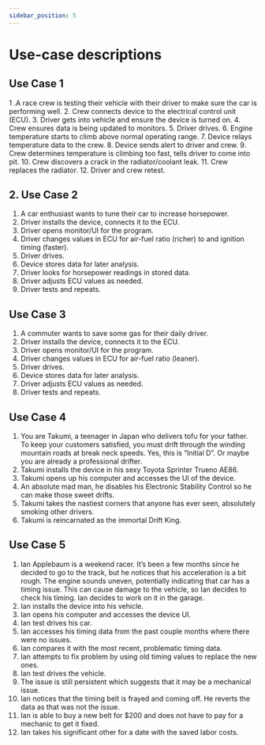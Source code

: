 ```yaml
---
sidebar_position: 5
---
```


# Use-case descriptions

## Use Case 1 

1 .A race crew is testing their vehicle with their driver to make sure the car is performing well. 
2. Crew connects device to the electrical control unit (ECU). 
3. Driver gets into vehicle and ensure the device is turned on. 
4. Crew ensures data is being updated to monitors. 
5. Driver drives. 
6. Engine temperature starts to climb above normal operating range. 
7. Device relays temperature data to the crew. 
8. Device sends alert to driver and crew. 
9. Crew determines temperature is climbing too fast, tells driver to come into pit. 
10. Crew discovers a crack in the radiator/coolant leak. 
11. Crew replaces the radiator. 
12. Driver and crew retest. 

 

## 2. Use Case 2 

1. A car enthusiast wants to tune their car to increase horsepower. 
2. Driver installs the device, connects it to the ECU. 
3. Driver opens monitor/UI for the program. 
4. Driver changes values in ECU for air-fuel ratio (richer) to and ignition timing (faster). 
5. Driver drives. 
6. Device stores data for later analysis. 
7. Driver looks for horsepower readings in stored data. 
8. Driver adjusts ECU values as needed. 
9. Driver tests and repeats. 


## Use Case 3 

1. A commuter wants to save some gas for their daily driver. 
2. Driver installs the device, connects it to the ECU. 
3. Driver opens monitor/UI for the program. 
4. Driver changes values in ECU for air-fuel ratio (leaner). 
5. Driver drives. 
6. Device stores data for later analysis. 
7. Driver adjusts ECU values as needed. 
8. Driver tests and repeats. 


## Use Case 4 

1. You are Takumi, a teenager in Japan who delivers tofu for your father. To keep your customers satisfied, you must drift through the winding mountain roads at break neck speeds. Yes, this is “Initial D”. Or maybe you are already a professional drifter. 
2. Takumi installs the device in his sexy Toyota Sprinter Trueno AE86. 
3. Takumi opens up his computer and accesses the UI of the device. 
4. An absolute mad man, he disables his Electronic Stability Control so he can make those sweet drifts. 
5. Takumi takes the nastiest corners that anyone has ever seen, absolutely smoking other drivers. 
6. Takumi is reincarnated as the immortal Drift King. 
 

## Use Case 5 

1. Ian Applebaum is a weekend racer. It’s been a few months since he decided to go to the track, but he notices that his acceleration is a bit rough. The engine sounds uneven, potentially indicating that car has a timing issue. This can cause damage to the vehicle, so Ian decides to check his timing. Ian decides to work on it in the garage. 
2. Ian installs the device into his vehicle. 
3. Ian opens his computer and accesses the device UI. 
4. Ian test drives his car. 
5. Ian accesses his timing data from the past couple months where there were no issues. 
6. Ian compares it with the most recent, problematic timing data. 
7. Ian attempts to fix problem by using old timing values to replace the new ones. 
8. Ian test drives the vehicle. 
9. The issue is still persistent which suggests that it may be a mechanical issue. 
10. Ian notices that the timing belt is frayed and coming off. He reverts the data as that was not the issue. 
11. Ian is able to buy a new belt for $200 and does not have to pay for a mechanic to get it fixed. 
12. Ian takes his significant other for a date with the saved labor costs. 

